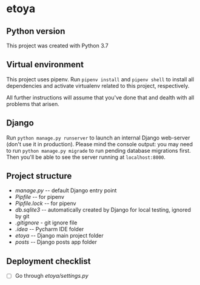 # etoya

## Python version

This project was created with Python 3.7

## Virtual environment

This project uses pipenv. Run `pipenv install` and `pipenv shell` to install all dependencies and activate virtualenv related to this project, respectively.

All further instructions will assume that you've done that and dealth with all problems that arisen.

## Django

Run `python manage.py runserver` to launch an internal Django web-server (don't use it in production). Please mind the console output: you may need to run `python manage.py migrade` to run pending database migrations first. Then you'll be able to see the server running at `localhost:8000`.

## Project structure

- *manage.py* -- default Django entry point
- *Pipfile* -- for pipenv
- *Pipfile.lock* -- for pipenv
- *db.sqlite3* -- automatically created by Django for local testing, ignored by git
- *.gitignore* - git ignore file
- *.idea* -- Pycharm IDE folder
- *etoya* -- Django main project folder
- *posts* -- Django posts app folder

## Deployment checklist

- [ ] Go through *etoya/settings.py*
